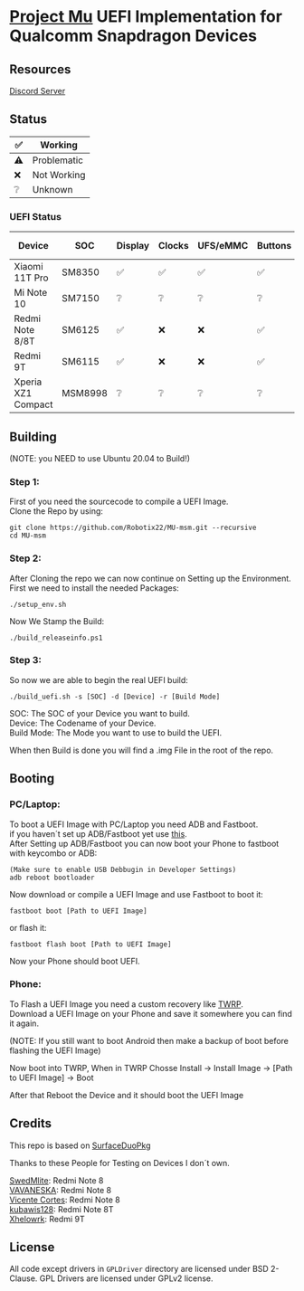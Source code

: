 # [Project Mu](https://microsoft.github.io/mu/) UEFI Implementation for Qualcomm Snapdragon Devices

## Resources

[Discord Server](https://discord.gg/Dx2QgMx7Sv)

## Status
|✅|Working|
|--|--------|
|⚠️|Problematic|
|❌|Not Working|
|❔|Unknown|

### UEFI Status

|Device|SOC|Display|Clocks|UFS/eMMC|Buttons|USB|SD Card|ACPI|
|------|---|-------|------|--------|-------|---|-------|----|
|Xiaomi 11T Pro|SM8350|✅|✅|✅|✅|⚠️|❌|❌|
|Mi Note 10|SM7150|❔|❔|❔|❔|❔|❔|❔|
|Redmi Note 8/8T|SM6125|✅|❌|❌|✅|❌|❌|❌|
|Redmi 9T|SM6115|✅|❌|❌|✅|❌|❌|❌|
|Xperia XZ1 Compact|MSM8998|❔|❔|❔|❔|❔|❔|❔|

## Building
(NOTE: you NEED to use Ubuntu 20.04 to Build!)

### Step 1:

First of you need the sourcecode to compile a UEFI Image. <br />
Clone the Repo by using:
```
git clone https://github.com/Robotix22/MU-msm.git --recursive
cd MU-msm
```

### Step 2:

After Cloning the repo we can now continue on Setting up the Environment. <br />
First we need to install the needed Packages:
```
./setup_env.sh
```

Now We Stamp the Build:
```
./build_releaseinfo.ps1
```

### Step 3:

So now we are able to begin the real UEFI build:
```
./build_uefi.sh -s [SOC] -d [Device] -r [Build Mode]
```

SOC: The SOC of your Device you want to build. <br />
Device: The Codename of your Device. <br />
Build Mode: The Mode you want to use to build the UEFI.

When then Build is done you will find a .img File in the root of the repo.

## Booting

### PC/Laptop:

To boot a UEFI Image with PC/Laptop you need ADB and Fastboot. <br />
if you haven´t set up ADB/Fastboot yet use [this](https://wiki.lineageos.org/adb_fastboot_guide). <br />
After Setting up ADB/Fastboot you can now boot your Phone to fastboot with keycombo or ADB:
```
(Make sure to enable USB Debbugin in Developer Settings)
adb reboot bootloader
```

Now download or compile a UEFI Image and use Fastboot to boot it:
```
fastboot boot [Path to UEFI Image]
```
or flash it:
```
fastboot flash boot [Path to UEFI Image]
```

Now your Phone should boot UEFI.

### Phone:

To Flash a UEFI Image you need a custom recovery like [TWRP](https://twrp.me/). <br />
Download a UEFI Image on your Phone and save it somewhere you can find it again. <br />

(NOTE: If you still want to boot Android then make a backup of boot before flashing the UEFI Image)

Now boot into TWRP, When in TWRP Chosse Install -> Install Image -> [Path to UEFI Image] -> Boot <br />

After that Reboot the Device and it should boot the UEFI Image

## Credits

This repo is based on [SurfaceDuoPkg](https://github.com/WOA-Project/SurfaceDuoPkg)

Thanks to these People for Testing on Devices I don´t own.

[SwedMlite](https://github.com/SwedMlite): Redmi Note 8 <br />
[VAVANESKA](https://github.com/VAVANESKA): Redmi Note 8 <br />
[Vicente Cortes](https://github.com/vicenteicc2008): Redmi Note 8 <br />
[kubawis128](https://github.com/kubawis128): Redmi Note 8T <br />
[Xhelowrk](https://github.com/Xhelowrk): Redmi 9T

## License

All code except drivers in `GPLDriver` directory are licensed under BSD 2-Clause.
GPL Drivers are licensed under GPLv2 license.
